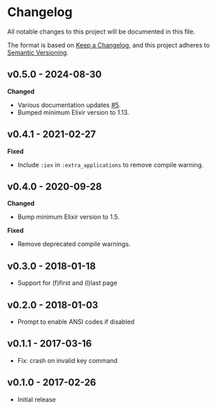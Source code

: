 # Changelog

All notable changes to this project will be documented in this file.

The format is based on [Keep a Changelog](https://keepachangelog.com/en/1.0.0/),
and this project adheres to [Semantic Versioning](https://semver.org/spec/v2.0.0.html).

## v0.5.0 - 2024-08-30

**Changed**

- Various documentation updates [#5](https://github.com/codedge-llc/pane/pull/5).
- Bumped minimum Elixir version to 1.13.

## v0.4.1 - 2021-02-27

**Fixed**

- Include `:iex` in `:extra_applications` to remove compile warning.

## v0.4.0 - 2020-09-28

**Changed**

- Bump minimum Elixir version to 1.5.

**Fixed**

- Remove deprecated compile warnings.

## v0.3.0 - 2018-01-18

- Support for (f)first and (l)last page

## v0.2.0 - 2018-01-03

- Prompt to enable ANSI codes if disabled

## v0.1.1 - 2017-03-16

- Fix: crash on invalid key command

## v0.1.0 - 2017-02-26

- Initial release
